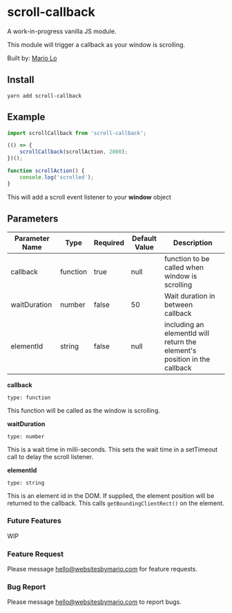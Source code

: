 # scroll-callback

A work-in-progress vanilla JS module. 

This module will trigger a callback as your window is scrolling.

Built by: [Mario Lo](https://github.com/mariolo1985)

## Install

```
yarn add scroll-callback
```

## Example

```javascript
import scrollCallback from 'scroll-callback';

(() => {
    scrollCallback(scrollAction, 2000);
})();

function scrollAction() {
    console.log('scrolled');
}
```

This will add a scroll event listener to your **window** object

## Parameters

| Parameter Name   | Type   | Required   | Default Value   | Description   |
| --- | --- | --- | --- | --- |
| callback | function | true | null | function to be called when window is scrolling |
| waitDuration | number | false | 50 | Wait duration in between callback |
| elementId | string | false | null | including an elementId will return the element's position in the callback |

**callback**

`type: function`

This function will be called as the window is scrolling.

**waitDuration**

`type: number`

This is a wait time in milli-seconds. This sets the wait time in a setTimeout call to delay the scroll listener.

**elementId**

`type: string`

This is an element id in the DOM. If supplied, the element position will be returned to the callback. This calls `getBoundingClientRect()` on the element.


### Future Features

WIP

### Feature Request

Please message hello@websitesbymario.com for feature requests.

### Bug Report

Please message hello@websitesbymario.com to report bugs.
